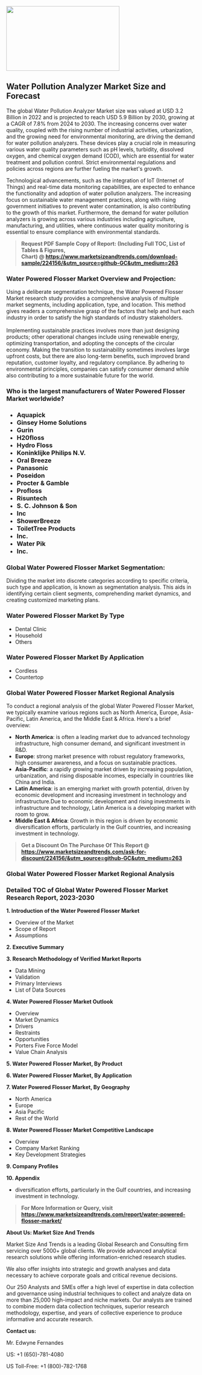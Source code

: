 <p><img class="alignnone size-medium wp-image-20088" src="https://ffe5etoiles.com/wp-content/uploads/2024/12/MST1-300x171.png" alt="" width="300" height="171" /></p><h2>Water Pollution Analyzer Market Size and Forecast</h2><p>The global Water Pollution Analyzer Market size was valued at USD 3.2 Billion in 2022 and is projected to reach USD 5.9 Billion by 2030, growing at a CAGR of 7.8% from 2024 to 2030. The increasing concerns over water quality, coupled with the rising number of industrial activities, urbanization, and the growing need for environmental monitoring, are driving the demand for water pollution analyzers. These devices play a crucial role in measuring various water quality parameters such as pH levels, turbidity, dissolved oxygen, and chemical oxygen demand (COD), which are essential for water treatment and pollution control. Strict environmental regulations and policies across regions are further fueling the market's growth.</p><p>Technological advancements, such as the integration of IoT (Internet of Things) and real-time data monitoring capabilities, are expected to enhance the functionality and adoption of water pollution analyzers. The increasing focus on sustainable water management practices, along with rising government initiatives to prevent water contamination, is also contributing to the growth of this market. Furthermore, the demand for water pollution analyzers is growing across various industries including agriculture, manufacturing, and utilities, where continuous water quality monitoring is essential to ensure compliance with environmental standards.</p></p><blockquote id="" class=""><strong>Request PDF Sample Copy of Report: (Including Full TOC, List of Tables &amp; Figures, Chart)&nbsp;@&nbsp;<strong><a href="https://www.marketsizeandtrends.com/download-sample/224156/&utm_source=github-GC&utm_medium=263" target="_blank">https://www.marketsizeandtrends.com/download-sample/224156/&utm_source=github-GC&utm_medium=263</a></strong></strong></blockquote><h3 id="" class="">Water Powered Flosser Market&nbsp;Overview and Projection:</h3><p id="" class="">Using a deliberate segmentation technique, the Water Powered Flosser Market research study provides a comprehensive analysis of multiple market segments, including application, type, and location. This method gives readers a comprehensive grasp of the factors that help and hurt each industry in order to satisfy the high standards of industry stakeholders. <br /> <br />Implementing sustainable practices involves more than just designing products; other operational changes include using renewable energy, optimizing transportation, and adopting the concepts of the circular economy. Making the transition to sustainability sometimes involves large upfront costs, but there are also long-term benefits, such improved brand reputation, customer loyalty, and regulatory compliance. By adhering to environmental principles, companies can satisfy consumer demand while also contributing to a more sustainable future for the world.</p><h3 id="" class="">Who is the largest manufacturers of&nbsp;Water Powered Flosser Market worldwide?</h3><h3 class=""><p><ul><li>Aquapick </li><li> Ginsey Home Solutions </li><li> Gurin </li><li> H20floss </li><li> Hydro Floss </li><li> Koninklijke Philips N.V. </li><li> Oral Breeze </li><li> Panasonic </li><li> Poseidon </li><li> Procter & Gamble </li><li> Profloss </li><li> Risuntech </li><li> S. C. Johnson & Son </li><li> Inc </li><li> ShowerBreeze </li><li> ToiletTree Products </li><li> Inc. </li><li> Water Pik </li><li> Inc.</li></ul></p></h3><h3 id="" class="">Global&nbsp;Water Powered Flosser Market Segmentation:</h3><p id="" class="">Dividing the market into discrete categories according to specific criteria, such type and application, is known as segmentation analysis. This aids in identifying certain client segments, comprehending market dynamics, and creating customized marketing plans.</p><h3 id="" class="">Water Powered Flosser Market&nbsp;By Type</h3><p><p><ul><li>Dental Clinic</li><li> Household</li><li> Others</p></li></ul></p></p><h3 id="" class="">Water Powered Flosser Market&nbsp;By Application</h3><p class=""><p><ul><li>Cordless</li><li> Countertop</li></ul></p></p><h3 id="" class="">Global Water Powered Flosser Market Regional Analysis</h3><p id="" class="">To conduct a regional analysis of the global Water Powered Flosser Market, we typically examine various regions such as North America, Europe, Asia-Pacific, Latin America, and the Middle East &amp; Africa. Here's a brief overview:</p><ul><li><strong>North America</strong>: is often a leading market due to advanced technology infrastructure, high consumer demand, and significant investment in R&amp;D.</li><li><strong>Europe</strong>: strong market presence with robust regulatory frameworks, high consumer awareness, and a focus on sustainable practices.</li><li><strong>Asia-Pacific</strong>: a rapidly growing market driven by increasing population, urbanization, and rising disposable incomes, especially in countries like China and India.</li><li><strong>Latin America</strong>: is an emerging market with growth potential, driven by economic development and increasing investment in technology and infrastructure.Due to economic development and rising investments in infrastructure and technology, Latin America is a developing market with room to grow.</li><li><strong>Middle East &amp; Africa</strong>: Growth in this region is driven by economic diversification efforts, particularly in the Gulf countries, and increasing investment in technology.</li></ul><blockquote id="" class=""><strong>Get a Discount On The Purchase Of This Report @ <strong><a href="https://www.marketsizeandtrends.com/ask-for-discount/224156/&utm_source=github-GC&utm_medium=263" target="_blank">https://www.marketsizeandtrends.com/ask-for-discount/224156/&utm_source=github-GC&utm_medium=263</a></strong></strong></blockquote><h3 id="" class="">Global Water Powered Flosser Market Regional Analysis</h3><h3 id="" class="">Detailed TOC of Global Water Powered Flosser Market Research Report, 2023-2030</h3><p id="" class=""><strong>1. Introduction of the Water Powered Flosser Market</strong></p><ul><li>Overview of the Market</li><li>Scope of Report</li><li>Assumptions</li></ul><p id="" class=""><strong>2. Executive Summary</strong></p><p id="" class=""><strong>3. Research Methodology of Verified Market Reports</strong></p><ul><li>Data Mining</li><li>Validation</li><li>Primary Interviews</li><li>List of Data Sources</li></ul><p id="" class=""><strong>4. Water Powered Flosser Market Outlook</strong></p><ul><li>Overview</li><li>Market Dynamics</li><li>Drivers</li><li>Restraints</li><li>Opportunities</li><li>Porters Five Force Model</li><li>Value Chain Analysis</li></ul><p id="" class=""><strong>5. Water Powered Flosser Market, By Product</strong></p><p id="" class=""><strong>6. Water Powered Flosser Market, By Application</strong></p><p id="" class=""><strong>7. Water Powered Flosser Market, By Geography</strong></p><ul><li>North America</li><li>Europe</li><li>Asia Pacific</li><li>Rest of the World</li></ul><p id="" class=""><strong>8. Water Powered Flosser Market Competitive Landscape</strong></p><ul><li>Overview</li><li>Company Market Ranking</li><li>Key Development Strategies</li></ul><p id="" class=""><strong>9. Company Profiles</strong></p><p id="" class=""><strong>10. Appendix</strong></p><ul><li>diversification efforts, particularly in the Gulf countries, and increasing investment in technology.</li></ul><blockquote id="" class=""><strong>For More Information or Query, visit <strong><strong><a href="https://www.marketsizeandtrends.com/report/water-powered-flosser-market/" target="_blank">https://www.marketsizeandtrends.com/report/water-powered-flosser-market/</a></strong></strong></strong></blockquote><p id="" class=""><strong>About Us: Market Size And Trends</strong></p><p id="" class="">Market Size And Trends is a leading Global Research and Consulting firm servicing over 5000+ global clients. We provide advanced analytical research solutions while offering information-enriched research studies.</p><p id="" class="">We also offer insights into strategic and growth analyses and data necessary to achieve corporate goals and critical revenue decisions.</p><p id="" class="">Our 250 Analysts and SMEs offer a high level of expertise in data collection and governance using industrial techniques to collect and analyze data on more than 25,000 high-impact and niche markets. Our analysts are trained to combine modern data collection techniques, superior research methodology, expertise, and years of collective experience to produce informative and accurate research.</p><p id="" class=""><strong>Contact us:</strong></p><p id="" class="">Mr. Edwyne Fernandes</p><p id="" class="">US: +1 (650)-781-4080</p><p id="" class="">US Toll-Free: +1 (800)-782-1768</p>

